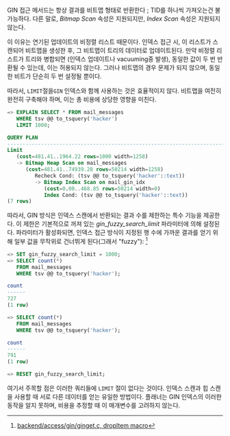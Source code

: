
GIN 접근 메서드는 항상 결과를 비트맵 형태로 반환한다 ; TID를 하나씩 가져오는건 불가능하다.
다른 말로, *Bitmap Scan* 속성은 지원되지만, *Index Scan* 속성은 지원되지 않는다.

이 이유는 연기된 업데이트의 비정렬 리스트 때문이다. 인덱스 접근 시, 이 리스트가 스캔되어 비트맵을 생성한 후, 그 비트맵이 트리의 데이터로 업데이트된다.
만약 비정렬 리스트가 트리와 병합되면 (인덱스 업데이트나 vacuuming중 발생), 동일한 값이 두 번 반환될 수 있는데, 이는 허용되지 않는다.
그러나 비트맵의 경우 문제가 되지 않으며, 동일한 비트가 단순히 두 번 설정될 뿐이다.

따라서, `LIMIT`절을`GIN` 인덱스와 함께 사용하는 것은 효율적이지 않다. 비트맵을 여전히 완전히 구축해야 하며, 이는 총 비용에 상당한 영향을 미친다.

```sql
=> EXPLAIN SELECT * FROM mail_messages
   WHERE tsv @@ to_tsquery('hacker')
   LIMIT 1000;

QUERY PLAN
----------------------------------------------------------------------------------------
Limit
   (cost=481.41..1964.22 rows=1000 width=1258)
   -> Bitmap Heap Scan on mail_messages
      (cost=481.41..74939.28 rows=50214 width=1258)
         Recheck Cond: (tsv @@ to_tsquery('hacker'::text))
         -> Bitmap Index Scan on mail_gin_idx
            (cost=0.00..468.85 rows=50214 width=0)
            Index Cond: (tsv @@ to_tsquery('hacker'::text))
(7 rows)
```

따라서, GIN 방식은 인덱스 스캔에서 반환되는 결과 수를 제한하는 특수 기능을 제공한다. 이 제한은 기본적으로 꺼져 있는 *gin_fuzzy_search_limit* 파라미터에 의해 설정된다.
파라미터가 활성화되면, 인덱스 접근 방식이 지정된 행 수에 가까운 결과를 얻기 위해 일부 값을 무작위로 건너뛰게 된다(그래서 "fuzzy"): [^1]

```sql
=> SET gin_fuzzy_search_limit = 1000;
=> SELECT count(*)
   FROM mail_messages
   WHERE tsv @@ to_tsquery('hacker');

count
------
727
(1 row)

=> SELECT count(*)
   FROM mail_messages
   WHERE tsv @@ to_tsquery('hacker');

count
------
791
(1 row)

=> RESET gin_fuzzy_search_limit;
```

여기서 주목할 점은 이러한 쿼리들에 `LIMIT` 절이 없다는 것이다. 인덱스 스캔과 힙 스캔을 사용할 때 서로 다른 데이터를 얻는 유일한 방법이다.
플래너는 GIN 인덱스의 이러한 동작을  알지 못하며, 비용을 추정할 때 이 매개변수를 고려하지 않는다.



[^1]:[ backend/access/gin/ginget.c, dropItem macro](https://git.postgresql.org/gitweb/?p=postgresql.git;a=blob;f=src/backend/access/gin/ginget.c;hb=REL_14_STABLE)